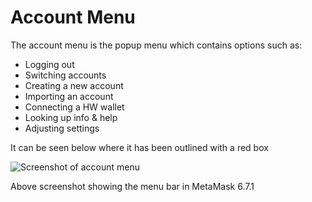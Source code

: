 # Account Menu

The account menu is the popup menu which contains options such as:
 - Logging out
 - Switching accounts
 - Creating a new account
 - Importing an account
 - Connecting a HW wallet
 - Looking up info & help
 - Adjusting settings

 It can be seen below where it has been outlined with a red box

 ![Screenshot of account menu](https://i.imgur.com/xpkfIuR.png)

 Above screenshot showing the menu bar in MetaMask 6.7.1
